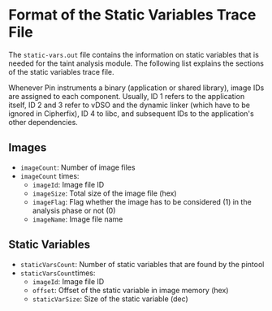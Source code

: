 # Format of the Static Variables Trace File
The `static-vars.out` file contains the information on static variables that is needed for the taint analysis module. 
The following list explains the sections of the static variables trace file.

Whenever Pin instruments a binary (application or shared library), image IDs are assigned to each component. Usually, ID 1 refers to the application itself, ID 2 and 3 refer to vDSO and the dynamic linker (which have to be ignored in Cipherfix), ID 4 to libc, and subsequent IDs to the application's other dependencies.


## Images
- `imageCount`: Number of image files
- `imageCount` times:
  - `imageId`: Image file ID
  - `imageSize`: Total size of the image file (hex)
  - `imageFlag`: Flag whether the image has to be considered (1) in the analysis phase or not (0)
  - `imageName`: Image file name

## Static Variables
- `staticVarsCount`: Number of static variables that are found by the pintool
- `staticVarsCount`times:
  - `imageId`: Image file ID
  - `offset`: Offset of the static variable in image memory (hex)
  - `staticVarSize`: Size of the static variable (dec)